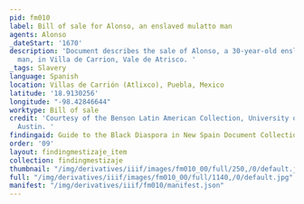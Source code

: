 ```yaml
---
pid: fm010
label: Bill of sale for Alonso, an enslaved mulatto man
agents: Alonso
_dateStart: '1670'
description: 'Document describes the sale of Alonso, a 30-year-old enslaved mulatto
  man, in Villa de Carrion, Vale de Atrisco. '
_tags: Slavery
language: Spanish
location: Villas de Carrión (Atlixco), Puebla, Mexico
latitude: '18.9130256'
longitude: "-98.42846644"
worktype: Bill of sale
credit: 'Courtesy of the Benson Latin American Collection, University of Texas at
  Austin. '
findingaid: Guide to the Black Diaspora in New Spain Document Collection
order: '09'
layout: findingmestizaje_item
collection: findingmestizaje
thumbnail: "/img/derivatives/iiif/images/fm010_00/full/250,/0/default.jpg"
full: "/img/derivatives/iiif/images/fm010_00/full/1140,/0/default.jpg"
manifest: "/img/derivatives/iiif/fm010/manifest.json"
---
```

